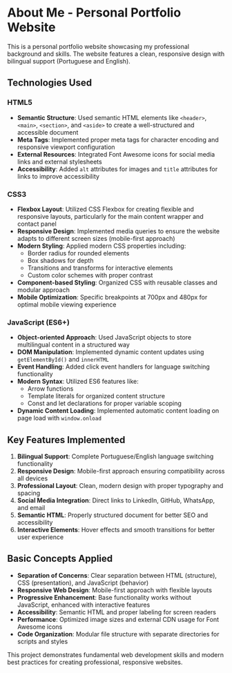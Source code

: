 # About Me - Personal Portfolio Website

This is a personal portfolio website showcasing my professional background and skills. The website features a clean, responsive design with bilingual support (Portuguese and English).

## Technologies Used

### HTML5
- **Semantic Structure**: Used semantic HTML elements like `<header>`, `<main>`, `<section>`, and `<aside>` to create a well-structured and accessible document
- **Meta Tags**: Implemented proper meta tags for character encoding and responsive viewport configuration
- **External Resources**: Integrated Font Awesome icons for social media links and external stylesheets
- **Accessibility**: Added `alt` attributes for images and `title` attributes for links to improve accessibility

### CSS3
- **Flexbox Layout**: Utilized CSS Flexbox for creating flexible and responsive layouts, particularly for the main content wrapper and contact panel
- **Responsive Design**: Implemented media queries to ensure the website adapts to different screen sizes (mobile-first approach)
- **Modern Styling**: Applied modern CSS properties including:
  - Border radius for rounded elements
  - Box shadows for depth
  - Transitions and transforms for interactive elements
  - Custom color schemes with proper contrast
- **Component-based Styling**: Organized CSS with reusable classes and modular approach
- **Mobile Optimization**: Specific breakpoints at 700px and 480px for optimal mobile viewing experience

### JavaScript (ES6+)
- **Object-oriented Approach**: Used JavaScript objects to store multilingual content in a structured way
- **DOM Manipulation**: Implemented dynamic content updates using `getElementById()` and `innerHTML`
- **Event Handling**: Added click event handlers for language switching functionality
- **Modern Syntax**: Utilized ES6 features like:
  - Arrow functions
  - Template literals for organized content structure
  - Const and let declarations for proper variable scoping
- **Dynamic Content Loading**: Implemented automatic content loading on page load with `window.onload`

## Key Features Implemented

1. **Bilingual Support**: Complete Portuguese/English language switching functionality
2. **Responsive Design**: Mobile-first approach ensuring compatibility across all devices
3. **Professional Layout**: Clean, modern design with proper typography and spacing
4. **Social Media Integration**: Direct links to LinkedIn, GitHub, WhatsApp, and email
5. **Semantic HTML**: Properly structured document for better SEO and accessibility
6. **Interactive Elements**: Hover effects and smooth transitions for better user experience

## Basic Concepts Applied

- **Separation of Concerns**: Clear separation between HTML (structure), CSS (presentation), and JavaScript (behavior)
- **Responsive Web Design**: Mobile-first approach with flexible layouts
- **Progressive Enhancement**: Base functionality works without JavaScript, enhanced with interactive features
- **Accessibility**: Semantic HTML and proper labeling for screen readers
- **Performance**: Optimized image sizes and external CDN usage for Font Awesome icons
- **Code Organization**: Modular file structure with separate directories for scripts and styles

This project demonstrates fundamental web development skills and modern best practices for creating professional, responsive websites.
